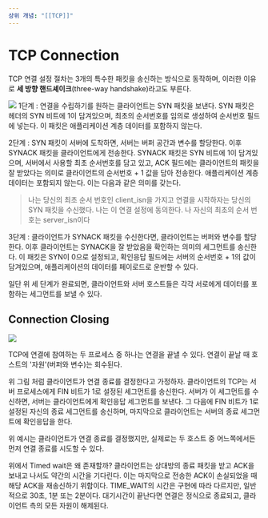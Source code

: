 ```yaml
---
상위 개념: "[[TCP]]"
---
```

# TCP Connection
TCP 연결 설정 절차는 3개의 특수한 패킷을 송신하는 방식으로 동작하며, 이러한 이유로 **세 방향 핸드셰이크**(three-way handshake)라고도 부른다.

![](https://i.imgur.com/akrfEaC.png)
1단계 : 연결을 수립하기를 원하는 클라이언트는 SYN 패킷을 보낸다. SYN 패킷은 헤더의 SYN 비트에 1이 담겨있으며, 최초의 순서번호를 임의로 생성하여 순서번호 필드에 넣는다. 이 패킷은 애플리케이션 계층 데이터를 포함하지 않는다.

2단계 : SYN 패킷이 서버에 도착하면, 서버는 버퍼 공간과 변수를 할당한다. 이후 SYNACK 패킷을 클라이언트에게 전송한다. SYNACK 패킷은 SYN 비트에 1이 담겨있으며, 서버에서 사용할 최초 순서번호를 담고 있고, ACK 필드에는 클라이언트의 패킷을 잘 받았다는 의미로 클라이언트의 순서번호 + 1 값을 담아 전송한다. 애플리케이션 계층 데이터는 포함되지 않는다. 이는 다음과 같은 의미를 갖는다.

> 나는 당신의 최초 순서 번호인 client_isn을 가지고 연결을 시작하자는 당신의 SYN 패킷을 수신했다. 나는 이 연결 설정에 동의한다. 나 자신의 최초의 순서 번호는 server_isn이다

3단계 : 클라이언트가 SYNACK 패킷을 수신한다면, 클라이언트는 버퍼와 변수를 할당한다. 이후 클라이언트는 SYNACK을 잘 받았음을 확인하는 의미의 세그먼트를 송신한다. 이 패킷은 SYN이 0으로 설정되고, 확인응답 필드에는 서버의 순서번호 + 1의 값이 담겨있으며, 애플리케이션의 데이터를 페이로드로 운반할 수 있다.

일단 위 세 단계가 완료되면, 클라이언트와 서버 호스트들은 각각 서로에게 데이터를 포함하는 세그먼트를 보낼 수 있다.

## Connection Closing
![](https://i.imgur.com/z68j1br.png)

TCP에 연결에 참여하는 두 프로세스 중 하나는 연결을 끝낼 수 있다. 연결이 끝날 때 호스트의 '자원'(버퍼와 변수)는 회수된다.

위 그림 처럼 클라이언트가 연결 종료를 결정한다고 가정하자. 클라이언트의 TCP는 서버 프로세스에게 FIN 비트가 1로 설정된 세그먼트를 송신한다. 서버가 이 세그먼트를 수신하면, 서버는 클라이언트에게 확인응답 세그먼트를 보낸다. 그 다음에 FIN 비트가 1로 설정된 자신의 종료 세그먼트를 송신하며, 마지막으로 클라이언트는 서버의 종료 세그먼트에 확인응답을 한다.

위 예시는 클라이언트가 연결 종료를 결정했지만, 실제로는 두 호스트 중 어느쪽에서든 먼저 연결 종료를 시도할 수 있다.

위에서 Timed wait은 왜 존재할까? 클라이언트는 상대방의 종료 패킷을 받고 ACK을 보내고 나서도 약간의 시간을 기다린다. 이는 마지막으로 전송한 ACK이 손실되었을 때 해당 ACK을 재송신하기 위함이다. TIME_WAIT의 시간은 구현에 따라 다르지만, 일반적으로 30초, 1분 또는 2분이다. 대기시간이 끝난다면 연결은 정식으로 종료되고, 클라이언트 측의 모든 자원이 해제된다.

